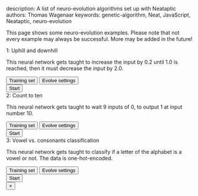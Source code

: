 description: A list of neuro-evolution algorithms set up with Neataptic
authors: Thomas Wagenaar
keywords: genetic-algorithm, Neat, JavaScript, Neataptic, neuro-evolution

This page shows some neuro-evolution examples. Please note that not every example
may always be successful. More may be added in the future!

<div class="panel panel-warning autocollapse">
  <div class="panel-heading clickable">
    1: Uphill and downhill
  </div>
  <div class="panel-body">
    <p class="small">This neural network gets taught to increase the input by 0.2 until 1.0 is reached, then it must decrease the input by 2.0.</p>
    <button type="button" class="btn btn-default" onclick="showModal(1, 0)">Training set</button>
    <button type="button" class="btn btn-default" onclick="showModal(1, 1)">Evolve settings</button>
    <div class="btn-group">
      <button type="button" class="btn btn-primary" onclick="run(1)">Start</button>
      <button type="button" class="btn btn-default status1" style="display: none" onclick="showModal(1, 2)">Status</button>
      <button type="button" class="btn btn-danger error1" style="display: none">Error</button>
    </div>
    <svg class="example1" style="display: none"/>
  </div>
</div>
<div class="panel panel-warning autocollapse">
  <div class="panel-heading clickable">
    2: Count to ten
  </div>
  <div class="panel-body">
    <p class="small">This neural network gets taught to wait 9 inputs of 0, to output 1 at input number 10.</p>
    <button type="button" class="btn btn-default" onclick="showModal(2, 0)">Training set</button>
    <button type="button" class="btn btn-default" onclick="showModal(2, 1)">Evolve settings</button>
    <div class="btn-group">
      <button type="button" class="btn btn-primary" onclick="run(2)">Start</button>
      <button type="button" class="btn btn-default status2" style="display: none" onclick="showModal(2, 2)">Status</button>
      <button type="button" class="btn btn-danger error2" style="display: none">Error</button>
    </div>
    <svg class="example2" style="display: none"/>
  </div>
</div>

<div class="panel panel-warning autocollapse">
  <div class="panel-heading clickable">
    3: Vowel vs. consonants classification
  </div>
  <div class="panel-body">
    <p class="small">This neural network gets taught to classify if a letter of the alphabet is a vowel or not. The data is one-hot-encoded.</p>
    <button type="button" class="btn btn-default" onclick="showModal(3, 0)">Training set</button>
    <button type="button" class="btn btn-default" onclick="showModal(3, 1)">Evolve settings</button>
    <div class="btn-group">
      <button type="button" class="btn btn-primary" onclick="run(3)">Start</button>
      <button type="button" class="btn btn-default status3" style="display: none" onclick="showModal(3, 2)">Status</button>
      <button type="button" class="btn btn-danger error3" style="display: none">Error</button>
    </div>
    <svg class="example3" style="display: none"/>
  </div>
</div>

<div class="modal fade" id="modal" role="dialog">
  <div class="modal-dialog">
    <div class="modal-content">
      <div class="modal-header">
        <button type="button" class="close" data-dismiss="modal">&times;</button>
        <h4 class="modal-title"></h4>
      </div>
      <div class="modal-body">
        <pre class="modalcontent"></pre>
      </div>
    </div>
  </div>
</div>
